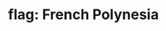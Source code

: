 ---
layout: flags
title: "flag: French Polynesia"
emoji: flag_french_polynesia
permalink: 🇵🇫.html
image: assets/img/3moji/flag_french_polynesia.png
---